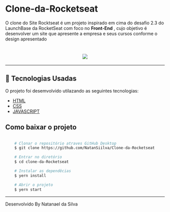 <h1>Clone-da-Rocketseat</h1> 

<p>O clone do Site Rocktseat é um projeto inspirado em cima do desafio 2.3 do LaunchBase da RocketSeat com foco no <strong>Front-End</strong> , cujo objetivo é desenvolver um site que apresente a empresa e seus cursos conforme o design apresentado</p>



<h1 align="center">
    <img src="gifs/tela.gif">
</h1>
 
---

## :bookmark_tabs: Tecnologias Usadas

O projeto foi desemvolvido utilazando as seguintes tecnologias:

- [HTML](https://developer.mozilla.org/pt-BR/docs/Web/HTML)
- [CSS](https://developer.mozilla.org/pt-BR/docs/Web/CSS)
- [JAVASCRIPT](https://developer.mozilla.org/pt-BR/docs/Web/JavaScript)

## Como baixar o projeto 

```bash

    # Clonar o repositório atraves GitHub Desktop
    $ git clone https://github.com/NatanSiilva/Clone-da-Rocketseat

    # Entrar no diretório
    $ cd clone-da-Rocketseat

    # Instalar as dependêcias
    $ yern install 

    # Abrir o projeto
    $ yern start
```

---

Desenvolvido By Natanael da Silva 
